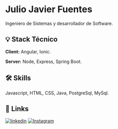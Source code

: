 
# Julio Javier Fuentes

Ingeniero de Sistemas y desarrollador de Software.

## 💡 Stack Técnico

**Client:** Angular, Ionic.

**Server:** Node, Express, Spring Boot.
## 🛠 Skills
Javascript, HTML, CSS, Java, PostgreSql, MySql.
## 🔗 Links
[![linkedin](https://img.shields.io/badge/linkedin-0A66C2?style=for-the-badge&logo=linkedin&logoColor=white)](https://www.linkedin.com/in/juliojavif/)
[![Instagram](https://img.shields.io/badge/twitter-1DA1F2?style=for-the-badge&logo=instagram&logoColor=white)](https://www.instagram.com/juliofts99/)
